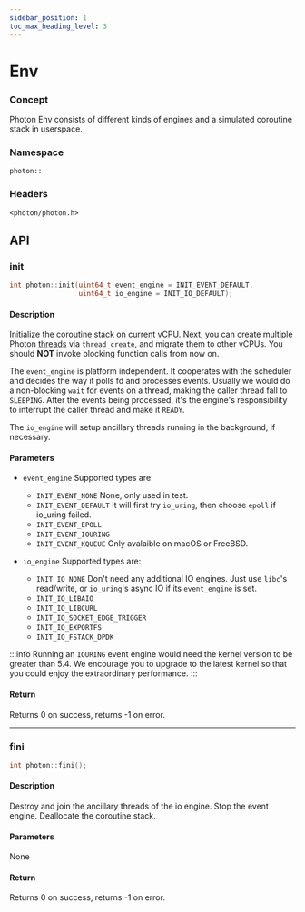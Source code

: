 ```yaml
---
sidebar_position: 1
toc_max_heading_level: 3
---
```


# Env

### Concept

Photon Env consists of different kinds of engines and a simulated coroutine stack in userspace.

### Namespace

`photon::`

### Headers

`<photon/photon.h>`

## API

### init

```cpp
int photon::init(uint64_t event_engine = INIT_EVENT_DEFAULT, 
				 uint64_t io_engine = INIT_IO_DEFAULT);
```

#### Description

Initialize the coroutine stack on current [vCPU](vcpu-and-multicore). Next, you can create multiple Photon [threads](thread) via `thread_create`, and migrate them to other vCPUs. You should **NOT** invoke blocking function calls from now on.

The `event_engine` is platform independent. It cooperates with the scheduler and decides the way it polls fd and processes events. Usually we would do a non-blocking `wait` for events on a thread, making the caller thread fall to `SLEEPING`. After the events being processed, it's the engine's responsibility to interrupt the caller thread and make it `READY`.

The `io_engine` will setup ancillary threads running in the background, if necessary.

#### Parameters

- `event_engine` Supported types are:
	
	- `INIT_EVENT_NONE` None, only used in test.
	- `INIT_EVENT_DEFAULT` It will first try `io_uring`, then choose `epoll` if io_uring failed.
	- `INIT_EVENT_EPOLL`
	- `INIT_EVENT_IOURING`
	- `INIT_EVENT_KQUEUE` Only avalaible on macOS or FreeBSD.

- `io_engine` Supported types are:

	- `INIT_IO_NONE` Don't need any additional IO engines. Just use `libc`'s read/write, or `io_uring`'s async IO if its `event_engine` is set.
	- `INIT_IO_LIBAIO`
	- `INIT_IO_LIBCURL`
	- `INIT_IO_SOCKET_EDGE_TRIGGER`
	- `INIT_IO_EXPORTFS`
	- `INIT_IO_FSTACK_DPDK`

:::info
Running an `IOURING` event engine would need the kernel version to be greater than 5.4.
We encourage you to upgrade to the latest kernel so that you could enjoy the extraordinary performance.
:::

#### Return

Returns 0 on success, returns -1 on error.

----

### fini

```cpp
int photon::fini();
```

#### Description

Destroy and join the ancillary threads of the io engine. Stop the event engine. Deallocate the coroutine stack.

#### Parameters

None

#### Return

Returns 0 on success, returns -1 on error.